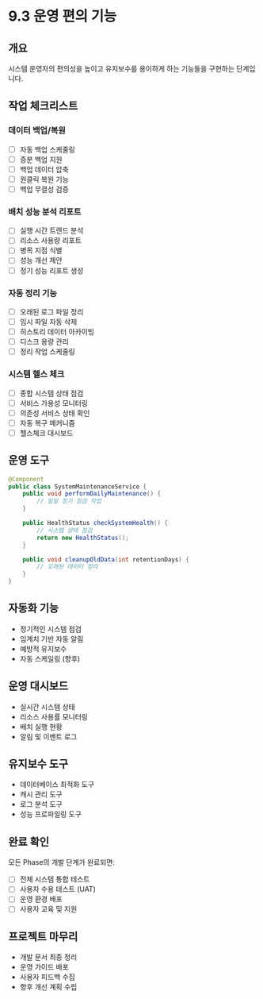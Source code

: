 # 9.3 운영 편의 기능

## 개요
시스템 운영자의 편의성을 높이고 유지보수를 용이하게 하는 기능들을 구현하는 단계입니다.

## 작업 체크리스트

### 데이터 백업/복원
- [ ] 자동 백업 스케줄링
- [ ] 증분 백업 지원
- [ ] 백업 데이터 압축
- [ ] 원클릭 복원 기능
- [ ] 백업 무결성 검증

### 배치 성능 분석 리포트
- [ ] 실행 시간 트렌드 분석
- [ ] 리소스 사용량 리포트
- [ ] 병목 지점 식별
- [ ] 성능 개선 제안
- [ ] 정기 성능 리포트 생성

### 자동 정리 기능
- [ ] 오래된 로그 파일 정리
- [ ] 임시 파일 자동 삭제
- [ ] 히스토리 데이터 아카이빙
- [ ] 디스크 용량 관리
- [ ] 정리 작업 스케줄링

### 시스템 헬스 체크
- [ ] 종합 시스템 상태 점검
- [ ] 서비스 가용성 모니터링
- [ ] 의존성 서비스 상태 확인
- [ ] 자동 복구 메커니즘
- [ ] 헬스체크 대시보드

## 운영 도구
```java
@Component
public class SystemMaintenanceService {
    public void performDailyMaintenance() {
        // 일일 정기 점검 작업
    }

    public HealthStatus checkSystemHealth() {
        // 시스템 상태 점검
        return new HealthStatus();
    }

    public void cleanupOldData(int retentionDays) {
        // 오래된 데이터 정리
    }
}
```

## 자동화 기능
- 정기적인 시스템 점검
- 임계치 기반 자동 알림
- 예방적 유지보수
- 자동 스케일링 (향후)

## 운영 대시보드
- 실시간 시스템 상태
- 리소스 사용률 모니터링
- 배치 실행 현황
- 알림 및 이벤트 로그

## 유지보수 도구
- 데이터베이스 최적화 도구
- 캐시 관리 도구
- 로그 분석 도구
- 성능 프로파일링 도구

## 완료 확인
모든 Phase의 개발 단계가 완료되면:
- [ ] 전체 시스템 통합 테스트
- [ ] 사용자 수용 테스트 (UAT)
- [ ] 운영 환경 배포
- [ ] 사용자 교육 및 지원

## 프로젝트 마무리
- 개발 문서 최종 정리
- 운영 가이드 배포
- 사용자 피드백 수집
- 향후 개선 계획 수립